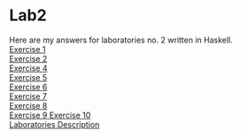 # Lab2
Here are my answers for laboratories no. 2 written in Haskell.  
<a href="https://github.com/LucasJezap/FunctionalProgramming/tree/master/lab2/ex1.hs"> Exercise 1  
<a href="https://github.com/LucasJezap/FunctionalProgramming/tree/master/lab2/ex2.hs"> Exercise 2  
<a href="https://github.com/LucasJezap/FunctionalProgramming/tree/master/lab2/ex4.hs"> Exercise 4  
<a href="https://github.com/LucasJezap/FunctionalProgramming/tree/master/lab2/ex5.hs"> Exercise 5  
<a href="https://github.com/LucasJezap/FunctionalProgramming/tree/master/lab2/ex6.hs"> Exercise 6  
<a href="https://github.com/LucasJezap/FunctionalProgramming/tree/master/lab2/ex7.hs"> Exercise 7  
<a href="https://github.com/LucasJezap/FunctionalProgramming/tree/master/lab2/ex8.hs"> Exercise 8  
<a href="https://github.com/LucasJezap/FunctionalProgramming/tree/master/lab2/ex9.hs"> Exercise 9 
<a href="https://github.com/LucasJezap/FunctionalProgramming/tree/master/lab2/ex10.hs"> Exercise 10  
<a href="https://github.com/LucasJezap/FunctionalProgramming/tree/master/lab2/lab2.pdf"> Laboratories Description 

